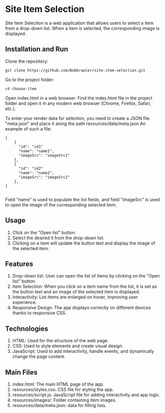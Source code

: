 # Site Item Selection
Site Item Selection is a web application that allows users to select a item from a drop-down list. When a item is selected, the corresponding image is displayed.

## Installation and Run
Clone the repository:
```
git clone https://github.com/Bobbrawler/site-item-selection.git
```
Go to the project folder:
```
cd choose-item
```
Open index.html in a web browser: Find the index.html file in the project folder and open it in any modern web browser (Chrome, Firefox, Safari, etc.).

To enter your render data for selection, you need to create a JSON file "meta.json" and place it along the path resources/data/meta.json
An example of such a file:
```
[
    {
      "id": "id1"
      "name": "name1",
      "imageSrc": "imageSrc1"
    },
    {
      "id": "id2"
      "name": "name2",
      "imageSrc": "imageSrc2"
    },
]
  
```
Field "name" is used to populate the list fields, and field "imageSrc" is used to open the image of the corresponding selected item.

## Usage
1. Click on the "Open list" button.
2. Select the desired it from the drop-down list.
3. Clicking on a item will update the button text and display the image of the selected item.

## Features
1. Drop-down list: User can open the list of items by clicking on the "Open list" button.
2. item Selection: When you click on a item name from the list, it is set as the button text and an image of the selected item is displayed.
3. Interactivity: List items are enlarged on hover, improving user experience.
4. Responsive Design: The app displays correctly on different devices thanks to responsive CSS.

## Technologies
1. HTML: Used for the structure of the web page.
2. CSS: Used to style elements and create visual design.
3. JavaScript: Used to add interactivity, handle events, and dynamically change the page content.

## Main Files
1. index.html: The main HTML page of the app.
2. resources/styles.css: CSS file for styling the app.
3. resources/script.js: JavaScript file for adding interactivity and app logic.
4. resources/images/: Folder containing item images.
5. resources/data/meta.json: data for filling lists.